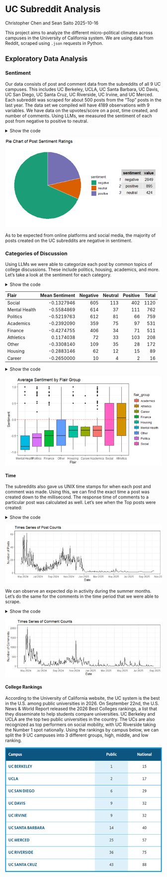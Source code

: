 # UC Subreddit Analysis
Christopher Chen and Sean Saito
2025-10-16

This project aims to analyze the different micro-political climates
across campuses in the University of California system. We are using
data from Reddit, scraped using `.json` requests in Python.

## Exploratory Data Analysis

### Sentiment

Our data consists of post and comment data from the subreddits of all 9
UC campuses. This includes UC Berkeley, UCLA, UC Santa Barbara, UC
Davis, UC San Diego, UC Santa Cruz, UC Riverside, UC Irvine, and UC
Merced. Each subreddit was scraped for about 500 posts from the “Top”
posts in the last year. The data set we compiled will have 4189
observations with 9 variables. We have data on the upvotes/score on a
post, time created, and number of comments. Using LLMs, we measured the
sentiment of each post from negative to positive to neutral.

<details class="code-fold">
<summary>Show the code</summary>

``` r
sentiment_counts <- as.data.frame(table(UC_posts_data$rate_sentiment)) %>% 
  rename(value = Freq) %>% 
  rename(sentiment = Var1) %>% 
  arrange(desc(value))
pie <- ggplot(sentiment_counts, aes(x= "", y= value, fill = sentiment)) +  # SENTIMENT PIE
  geom_bar(stat="identity", width=1, col = "white") +
  coord_polar("y", start=0) +
  labs(title = "Pie Chart of Post Sentiment Ratings") +
  theme_void() +
  scale_fill_brewer(palette="Dark2") 

table <- tableGrob(sentiment_counts)
grid.arrange(pie, table, widths =c(2,1))
```

</details>

![](README_files/figure-commonmark/unnamed-chunk-3-1.png)

As to be expected from online platforms and social media, the majority
of posts created on the UC subreddits are negative in sentiment.

### Categories of Discussion

Using LLMs we were able to categorize each post by common topics of
college discussions. These include politics, housing, academics, and
more. Let’s take a look at the sentiment for each category.

<details class="code-fold">
<summary>Show the code</summary>

``` r
UC_flair_summary <- UC_posts_data %>% 
  group_by(flair_group) %>% 
  summarize("Mean Sentiment" = mean(post_sentiment), 
            "Negative" = sum(rate_sentiment == "negative"),
            "Neutral" = sum(rate_sentiment == "neutral"),
            "Positive" = sum(rate_sentiment == "positive"),
            "Total" = n()) %>% 
  arrange(desc(`Total`)) %>% 
  rename("Flair" = flair_group)
kable(UC_flair_summary)
```

</details>

| Flair         | Mean Sentiment | Negative | Neutral | Positive | Total |
|:--------------|---------------:|---------:|--------:|---------:|------:|
| Social        |     -0.1327946 |      605 |     113 |      402 |  1120 |
| Mental Health |     -0.5584869 |      614 |      37 |      111 |   762 |
| Politics      |     -0.5219763 |      612 |      81 |       66 |   759 |
| Academics     |     -0.2392090 |      359 |      75 |       97 |   531 |
| Finance       |     -0.4274755 |      406 |      34 |       71 |   511 |
| Athletics     |      0.1174038 |       72 |      33 |      103 |   208 |
| Other         |     -0.3308140 |      109 |      35 |       28 |   172 |
| Housing       |     -0.2883146 |       62 |      12 |       15 |    89 |
| Career        |     -0.2650000 |       10 |       4 |        2 |    16 |

<details class="code-fold">
<summary>Show the code</summary>

``` r
ggplot(UC_posts_data) +
  geom_boxplot(aes(x=reorder(flair_group, post_sentiment), post_sentiment, fill = flair_group)) + # sentiment by flair
  labs(title = "Average Sentiment by Flair Group", x = "Flair", y = "Sentiment") +
  geom_hline(yintercept = 0, col = "red", linetype = "dashed") +
  theme_bw()
```

</details>

![](README_files/figure-commonmark/unnamed-chunk-5-1.png)

#### Time

The subreddits also gave us UNIX time stamps for when each post and
comment was made. Using this, we can find the exact time a post was
created down to the millisecond. The response time of comments to a
particular post was calculated as well. Let’s see when the Top posts
were created:

<details class="code-fold">
<summary>Show the code</summary>

``` r
daily_counts <- UC_posts_data %>%
  count(date)
ggplot(daily_counts) +    # Times series for number of posts in time period
  geom_line(aes(x = date, y = n)) +
  labs(title = "Times Series of Post Counts", x = "Date", y = "Number of Posts") +
  scale_x_date(
    date_breaks = "2 month",  # Set breaks at every month
    date_labels = "%b %Y") +       # Format labels to show abbreviated month names (e.g., Jan, Feb)
  theme_bw()
```

</details>

![](README_files/figure-commonmark/unnamed-chunk-6-1.png)

We can observe an expected dip in activity during the summer months.
Let’s do the same for the comments in the time period that we were able
to scrape.

<details class="code-fold">
<summary>Show the code</summary>

``` r
UC_comments_time <- UC_comments %>% 
  mutate(timestamp = as.POSIXct(created_utc, origin = "1970-01-01", tz = "UTC")) %>% 
  mutate(date = as.Date(timestamp))
daily_counts <- UC_comments_time %>% 
  count(date)
ggplot(daily_counts) +    # Times series for number of comments in time period (that were able to be scraped)
  geom_line(aes(x = date, y = n)) +
  labs(title = "Times Series of Comment Counts", x = "Date", y = "Number of Comments") +
  scale_x_date(
    date_breaks = "2 month",  # Set breaks at every month
    date_labels = "%b %Y") +       # Format labels to show abbreviated month names (e.g., Jan, Feb)
  theme_bw()
```

</details>

![](README_files/figure-commonmark/unnamed-chunk-7-1.png)

#### College Rankings

According to the University of California website, the UC system is the
best in the U.S. among public universities in 2026. On September 22nd,
the U.S. News & World Report released the 2026 Best Colleges rankings, a
list that they disseminate to help students compare universities. UC
Berkeley and UCLA are the top two public universities in the country.
The UCs are also recognized as top performers on social mobility, with
UC Riverside taking the Number 1 spot nationally. Using the rankings by
campus below, we can split the 9 UC campuses into 3 different groups,
high, middle, and low ranking.

<img src="images/uc_rankings.png" data-fig-align="center" height="400"
alt="UC rankings" />
